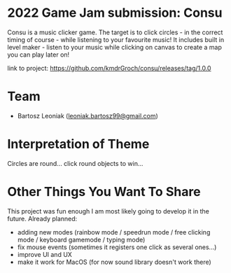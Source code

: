 # 2022 Game Jam submission: Consu

Consu is a music clicker game. The target is to click circles - in the correct timing of course - while listening to your favourite music!
It includes built in level maker - listen to your music while clicking on canvas to create a map you can play later on!

link to project: https://github.com/kmdrGroch/consu/releases/tag/1.0.0

# Team

 * Bartosz Leoniak (leoniak.bartosz99@gmail.com)

# Interpretation of Theme

Circles are round... click round objects to win...

# Other Things You Want To Share

This project was fun enough I am most likely going to develop it in the future.
Already planned:
- adding new modes (rainbow mode / speedrun mode / free clicking mode / keyboard gamemode / typing mode)
- fix mouse events (sometimes it registers one click as several ones...)
- improve UI and UX
- make it work for MacOS (for now sound library doesn't work there)
